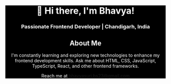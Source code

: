<div align="center" style="background-color: black; color: white;">
  <h1>👋 Hi there, I'm Bhavya!</h1>
  <h3>Passionate Frontend Developer | Chandigarh, India</h3>

  <h2>About Me</h2>
  <p>I'm constantly learning and exploring new technologies to enhance my frontend development skills. Ask me about HTML, CSS, JavaScript, TypeScript, React, and other frontend frameworks.</p>
  <p>Reach me at <a href="mailto:bhavyasuri.bs23@gmail.com">bhavyasuri.bs23@gmail.com</a></p>

</div>
